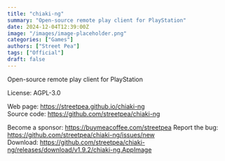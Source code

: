 ```yaml
---
title: "chiaki-ng"
summary: "Open-source remote play client for PlayStation"
date: 2024-12-04T12:39:00Z
image: "/images/image-placeholder.png"
categories: ["Games"]
authors: ["Street Pea"]
tags: ["Official"]
draft: false
---
```


Open-source remote play client for PlayStation

License: AGPL-3.0

Web page: <https://streetpea.github.io/chiaki-ng>  
Source code: <https://github.com/streetpea/chiaki-ng>

Become a sponsor: <https://buymeacoffee.com/streetpea>
Report the bug: <https://github.com/streetpea/chiaki-ng/issues/new>  
Download: <https://github.com/streetpea/chiaki-ng/releases/download/v1.9.2/chiaki-ng.AppImage>
